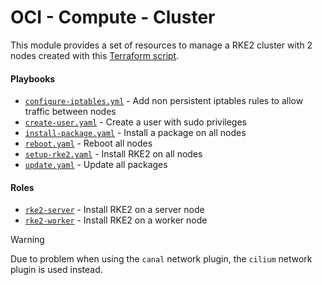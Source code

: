 # OCI - Compute - Cluster

This module provides a set of resources to manage a RKE2 cluster with 2 nodes created with this [Terraform script](../../../../terraform/oci/compute/).

#### Playbooks

- [`configure-iptables.yml`](./configure-iptables.yaml) - Add non persistent iptables rules to allow traffic between nodes
- [`create-user.yaml`](./create-user.yaml) - Create a user with sudo privileges
- [`install-package.yaml`](./install-package.yaml) - Install a package on all nodes
- [`reboot.yaml`](./reboot.yaml) - Reboot all nodes
- [`setup-rke2.yaml`](./setup-rke2.yaml) - Install RKE2 on all nodes
- [`update.yaml`](./update.yaml) - Update all packages

#### Roles

- [`rke2-server`](./roles/rke2-server) - Install RKE2 on a server node
- [`rke2-worker`](./roles/rke2-worker) - Install RKE2 on a worker node

> [!WARNING]  
> Due to problem when using the `canal` network plugin, the `cilium` network plugin is used instead.
